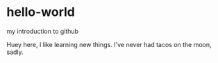 # hello-world
my introduction to github

Huey here, I like learning new things.
I've never had tacos on the moon, sadly.
